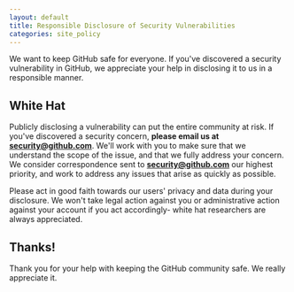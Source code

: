 ```yaml
---
layout: default
title: Responsible Disclosure of Security Vulnerabilities
categories: site_policy
---
```


We want to keep GitHub safe for everyone. If you've discovered a security vulnerability in GitHub, we appreciate your help in disclosing it to us in a responsible manner.

## White Hat

Publicly disclosing a vulnerability can put the entire community at risk. If you've discovered a security concern, **please email us at [security@github.com](security@github.com)**. We'll work with you to make sure that we understand the scope of the issue, and that we fully address your concern. We consider correspondence sent to **[security@github.com](security@github.com)** our highest priority, and work to address any issues that arise as quickly as possible.

Please act in good faith towards our users' privacy and data during your disclosure. We won't take legal action against you or administrative action against your account if you act accordingly- white hat researchers are always appreciated.

## Thanks!

Thank you for your help with keeping the GitHub community safe. We really appreciate it.